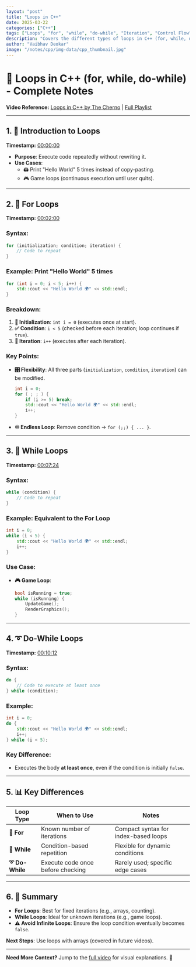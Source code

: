 ```yaml
---
layout: "post"
title: "Loops in C++"
date: 2025-03-22
categories: ["C++"]
tags: ["Loops", "for", "while", "do-while", "Iteration", "Control Flow"]
description: "Covers the different types of loops in C++ (for, while, do-while), their syntax, usage, and key differences for controlling repetitive execution."
author: "Vaibhav Deokar"
image: "/notes/cpp/img-data/cpp_thumbnail.jpg"
---
```

# 🔄 Loops in C++ (for, while, do-while) - Complete Notes  
**Video Reference:** [Loops in C++ by The Cherno](https://www.youtube.com/watch?v=_1AwR-un4Hk) | [Full Playlist](https://www.youtube.com/watch?v=9RJTQmK0YPI&list=PLlrATfBNZ98dudnM48yfGUldqGD0S4FFb&index=10)  

---

## 1. **📌 Introduction to Loops**  
**Timestamp:** [00:00:00](https://youtu.be/_1AwR-un4Hk?t=0)  
- **Purpose**: Execute code repeatedly without rewriting it.  
- **Use Cases**:  
  - 🖨️ Print "Hello World" 5 times instead of copy-pasting.  
  - 🎮 Game loops (continuous execution until user quits).  

---

## 2. **🔢 For Loops**  
**Timestamp:** [00:02:00](https://youtu.be/_1AwR-un4Hk?t=120)  
### Syntax:  
```cpp  
for (initialization; condition; iteration) {  
    // Code to repeat  
}  
```  

### Example: Print "Hello World" 5 times  
```cpp  
for (int i = 0; i < 5; i++) {  
    std::cout << "Hello World 🌍" << std::endl;  
}  
```  

### Breakdown:  
1. **🚀 Initialization**: `int i = 0` (executes once at start).  
2. **✅ Condition**: `i < 5` (checked before each iteration; loop continues if `true`).  
3. **🔄 Iteration**: `i++` (executes after each iteration).  

### Key Points:  
- **🎛️ Flexibility**: All three parts (`initialization`, `condition`, `iteration`) can be modified.  
  ```cpp  
  int i = 0;  
  for ( ; ; ) {  
      if (i >= 5) break;  
      std::cout << "Hello World 🌍" << std::endl;  
      i++;  
  }  
  ```  
- **♾️ Endless Loop**: Remove condition → `for (;;) { ... }`.  

---

## 3. **🔄 While Loops**  
**Timestamp:** [00:07:24](https://youtu.be/_1AwR-un4Hk?t=444)  
### Syntax:  
```cpp  
while (condition) {  
    // Code to repeat  
}  
```  

### Example: Equivalent to the For Loop  
```cpp  
int i = 0;  
while (i < 5) {  
    std::cout << "Hello World 🌍" << std::endl;  
    i++;  
}  
```  

### Use Case:  
- **🎮 Game Loop**:  
  ```cpp  
  bool isRunning = true;  
  while (isRunning) {  
      UpdateGame();  
      RenderGraphics();  
  }  
  ```  

---

## 4. **➰ Do-While Loops**  
**Timestamp:** [00:10:12](https://youtu.be/_1AwR-un4Hk?t=612)  
### Syntax:  
```cpp  
do {  
    // Code to execute at least once  
} while (condition);  
```  

### Example:  
```cpp  
int i = 0;  
do {  
    std::cout << "Hello World 🌍" << std::endl;  
    i++;  
} while (i < 5);  
```  

### Key Difference:  
- Executes the body **at least once**, even if the condition is initially `false`.  

---

## 5. **📊 Key Differences**  
| Loop Type      | When to Use                          | Notes                               |  
|----------------|--------------------------------------|-------------------------------------|  
| **🔢 For**     | Known number of iterations           | Compact syntax for index-based loops |  
| **🔄 While**   | Condition-based repetition           | Flexible for dynamic conditions     |  
| **➰ Do-While**| Execute code once before checking    | Rarely used; specific edge cases    |  

---

## 6. **📝 Summary**  
- **For Loops**: Best for fixed iterations (e.g., arrays, counting).  
- **While Loops**: Ideal for unknown iterations (e.g., game loops).  
- **⚠️ Avoid Infinite Loops**: Ensure the loop condition eventually becomes `false`.  

**Next Steps**: Use loops with arrays (covered in future videos).  

---

**Need More Context?** Jump to the [full video](https://www.youtube.com/watch?v=_1AwR-un4Hk) for visual explanations. 🎥
